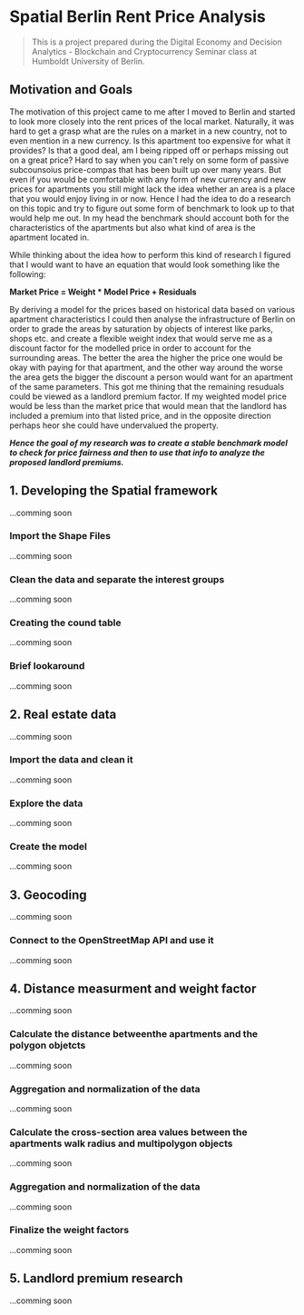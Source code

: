 # Spatial Berlin Rent Price Analysis
> This is a project prepared during the Digital Economy and Decision Analytics - Blockchain and Cryptocurrency Seminar class at Humboldt University of Berlin.

## Motivation and Goals
The motivation of this project came to me after I moved to Berlin and started to look more closely into the rent prices of the local market. Naturally, it was hard to get a grasp what are the rules on a market in a new country, not to even mention in a new currency. Is this apartment too expensive for what it provides? Is that a good deal, am I being ripped off or perhaps missing out on a great price? Hard to say when you can't rely on some form of passive subcounsoius price-compas that has been built up over many years. But even if you would be comfortable with any form of new currency and new prices for apartments you still might lack the idea whether an area is a place that you would enjoy living in or now. Hence I had the idea to do a research on this topic and try to figure out some form of benchmark to look up to that would help me out. In my head the benchmark should account both for the characteristics of the apartments but also what kind of area is the apartment located in. 

While thinking about the idea how to perform this kind of research I figured that I would want to have an equation that would look something like the following:

**Market Price = Weight * Model Price + Residuals**

By deriving a model for the prices based on historical data based on various apartment characteristics I could then analyse the infrastructure of Berlin on order to grade the areas by saturation by objects of interest like parks, shops etc. and create a flexible weight index that would serve me as a discount factor for the modelled price in order to account for the surrounding areas. The better the area the higher the price one would be okay with paying for that apartment, and the other way around the worse the area gets the bigger the discount a person would want for an apartment of the same parameters. This got me thining that the remaining resuduals could be viewed as a landlord premium factor. If my weighted model price would be less than the market price that would mean that the landlord has included a premium into that listed price, and in the opposite direction perhaps heor she could have undervalued the property.

***Hence the goal of my research was to create a stable benchmark model to check for price fairness and then to use that info to analyze the proposed landlord premiums.***

## 1. Developing the Spatial framework 
...comming soon
### Import the Shape Files
...comming soon
### Clean the data and separate the interest groups
...comming soon
### Creating the cound table
...comming soon
### Brief lookaround
...comming soon

## 2. Real estate data
...comming soon
### Import the data and clean it
...comming soon
### Explore the data
...comming soon
### Create the model
...comming soon

## 3. Geocoding
...comming soon
### Connect to the OpenStreetMap API and use it
...comming soon

## 4. Distance measurment and weight factor
...comming soon
### Calculate the distance betweenthe apartments and the polygon objetcts
...comming soon
### Aggregation and normalization of the data
...comming soon
### Calculate the cross-section area values between the apartments walk radius and multipolygon objects
...comming soon
### Aggregation and normalization of the data
...comming soon
### Finalize the weight factors
...comming soon

## 5. Landlord premium research
...comming soon
